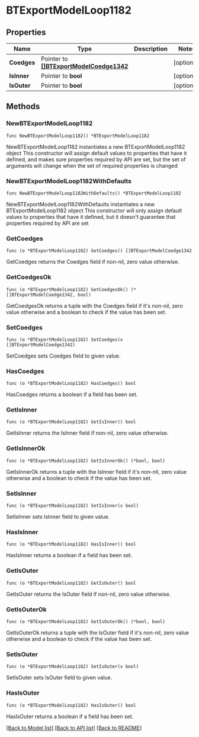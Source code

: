 # BTExportModelLoop1182

## Properties

Name | Type | Description | Notes
------------ | ------------- | ------------- | -------------
**Coedges** | Pointer to [**[]BTExportModelCoedge1342**](BTExportModelCoedge1342.md) |  | [optional] 
**IsInner** | Pointer to **bool** |  | [optional] 
**IsOuter** | Pointer to **bool** |  | [optional] 

## Methods

### NewBTExportModelLoop1182

`func NewBTExportModelLoop1182() *BTExportModelLoop1182`

NewBTExportModelLoop1182 instantiates a new BTExportModelLoop1182 object
This constructor will assign default values to properties that have it defined,
and makes sure properties required by API are set, but the set of arguments
will change when the set of required properties is changed

### NewBTExportModelLoop1182WithDefaults

`func NewBTExportModelLoop1182WithDefaults() *BTExportModelLoop1182`

NewBTExportModelLoop1182WithDefaults instantiates a new BTExportModelLoop1182 object
This constructor will only assign default values to properties that have it defined,
but it doesn't guarantee that properties required by API are set

### GetCoedges

`func (o *BTExportModelLoop1182) GetCoedges() []BTExportModelCoedge1342`

GetCoedges returns the Coedges field if non-nil, zero value otherwise.

### GetCoedgesOk

`func (o *BTExportModelLoop1182) GetCoedgesOk() (*[]BTExportModelCoedge1342, bool)`

GetCoedgesOk returns a tuple with the Coedges field if it's non-nil, zero value otherwise
and a boolean to check if the value has been set.

### SetCoedges

`func (o *BTExportModelLoop1182) SetCoedges(v []BTExportModelCoedge1342)`

SetCoedges sets Coedges field to given value.

### HasCoedges

`func (o *BTExportModelLoop1182) HasCoedges() bool`

HasCoedges returns a boolean if a field has been set.

### GetIsInner

`func (o *BTExportModelLoop1182) GetIsInner() bool`

GetIsInner returns the IsInner field if non-nil, zero value otherwise.

### GetIsInnerOk

`func (o *BTExportModelLoop1182) GetIsInnerOk() (*bool, bool)`

GetIsInnerOk returns a tuple with the IsInner field if it's non-nil, zero value otherwise
and a boolean to check if the value has been set.

### SetIsInner

`func (o *BTExportModelLoop1182) SetIsInner(v bool)`

SetIsInner sets IsInner field to given value.

### HasIsInner

`func (o *BTExportModelLoop1182) HasIsInner() bool`

HasIsInner returns a boolean if a field has been set.

### GetIsOuter

`func (o *BTExportModelLoop1182) GetIsOuter() bool`

GetIsOuter returns the IsOuter field if non-nil, zero value otherwise.

### GetIsOuterOk

`func (o *BTExportModelLoop1182) GetIsOuterOk() (*bool, bool)`

GetIsOuterOk returns a tuple with the IsOuter field if it's non-nil, zero value otherwise
and a boolean to check if the value has been set.

### SetIsOuter

`func (o *BTExportModelLoop1182) SetIsOuter(v bool)`

SetIsOuter sets IsOuter field to given value.

### HasIsOuter

`func (o *BTExportModelLoop1182) HasIsOuter() bool`

HasIsOuter returns a boolean if a field has been set.


[[Back to Model list]](../README.md#documentation-for-models) [[Back to API list]](../README.md#documentation-for-api-endpoints) [[Back to README]](../README.md)


